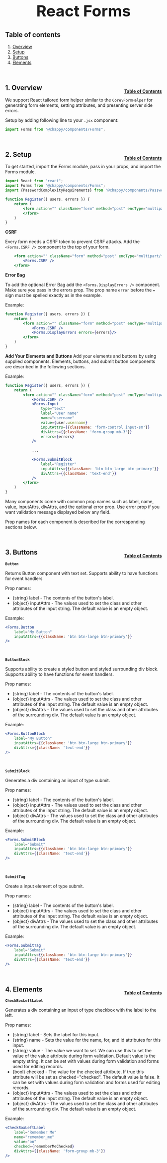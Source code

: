 <h1 style="font-size: 50px; text-align: center;">React Forms</h1>

## Table of contents
1. [Overview](#overview)
2. [Setup](#setup)
3. [Buttons](#buttons)
4. [Elements](#elements)

<br>

## 1. Overview <a id="overview"></a><span style="float: right; font-size: 14px; padding-top: 15px;">[Table of Contents](#table-of-contents)</span>
We support React tailored form helper similar to the `Core\FormHelper` for generating form elements, setting attributes, and presenting server side errors.

Setup by adding following line to your `.jsx` component:
```jsx
import Forms from "@chappy/components/Forms";
```

<br>

## 2. Setup <a id="setup"></a><span style="float: right; font-size: 14px; padding-top: 15px;">[Table of Contents](#table-of-contents)</span>
To get started, import the Forms module, pass in your props, and import the Forms module.

```jsx
import React from "react";
import Forms from "@chappy/components/Forms";
import {PasswordComplexityRequirements} from '@chappy/components/PasswordComplexityRequirements';

function Register({ users, errors }) {
    return (
        <form action="" className="form" method="post" encType="multipart/form-data">
        </form>
    )
}
```

**CSRF**

Every form needs a CSRF token to prevent CSRF attacks.  Add the `<Forms.CSRF />` component to the top of your form.
```jsx
    <form action="" className="form" method="post" encType="multipart/form-data">
        <Forms.CSRF />
    </form>
```

**Error Bag**

To add the optional Error Bag add the `<Forms.DisplayErrors />` component.  Make sure you pass in the errors prop. The prop name `error` before the `=` sign must be spelled exactly as in the example.

Example:
```jsx
function Register({ users, errors }) {
    return (
        <form action="" className="form" method="post" encType="multipart/form-data">
            <Forms.CSRF />
            <Forms.DisplayErrors errors={errors}/>
        </form>
    )
}
```

**Add Your Elements and Buttons**
Add your elements and buttons by using supplied components.  Elements, buttons, and submit button components are described in the following sections.

Example:
```jsx
function Register({ users, errors }) {
    return (
        <form action="" className="form" method="post" encType="multipart/form-data">
            <Forms.CSRF />
            <Forms.Input 
                type="text"
                label="User name"
                name="username"
                value={user.username}
                inputAttrs={{className: 'form-control input-sm'}}
                divAttrs={{className: 'form-group mb-3'}}
                errors={errors}
            />
            
            ...

            <Forms.SubmitBlock
                label="Register"
                inputAttrs={{className: 'btn btn-large btn-primary'}}
                divAttrs={{className: 'text-end'}}
            />
        </form>
    )
}
```

Many components come with common prop names such as label, name, value, inputAttrs, divAttrs, and the optional error prop.  Use error prop if you want validation message displayed below any field.

Prop names for each component is described for the corresponding sections below.

<br>

## 3. Buttons <a id="buttons"></a><span style="float: right; font-size: 14px; padding-top: 15px;">[Table of Contents](#table-of-contents)</span>

**`Button`**

Returns Button component with text set.  Supports ability to have functions for event handlers

Prop names:
- {string} label - The contents of the button's label.
- {object} inputAttrs - The values used to set the class and other attributes of the input string.  The default value is an empty object.

Example:
```jsx
<Forms.Button 
    label="My Button" 
    inputAttrs={{className: 'btn btn-large btn-primary'}} 
/>
```

<br>

**`ButtonBlock`**

Supports ability to create a styled button and styled surrounding div block.  Supports ability to have functions for event handlers.

Prop names:
- {string} label - The contents of the button's label.
- {object} inputAttrs - The values used to set the class and other attributes of the input string.  The default value is an empty object.
- {object} divAttrs - The values used to set the class and other attributes of the surrounding div.  The default value is an empty object.

Example:
```jsx
<Forms.ButtonBlock 
    label="My Button" 
    inputAttrs={{className: 'btn btn-large btn-primary'}}
    divAttrs={{className: 'text-end'}}
/>
```

<br>

**`SubmitBlock`**

Generates a div containing an input of type submit.

Prop names:
- {string} label - The contents of the button's label.
- {object} inputAttrs - The values used to set the class and other attributes of the input string.  The default value is an empty object.
- {object} divAttrs - The values used to set the class and other attributes of the surrounding div.  The default value is an empty object.

Example:
```jsx
<Forms.SubmitBlock 
    label="Submit" 
    inputAttrs={{className: 'btn btn-large btn-primary'}}
    divAttrs={{className: 'text-end'}}
/>
```

<br>

**`SubmitTag`**

Create a input element of type submit.

Prop names:
- {string} label - The contents of the button's label.
- {object} inputAttrs - The values used to set the class and other attributes of the input string.  The default value is an empty object.
- {object} divAttrs - The values used to set the class and other attributes of the surrounding div.  The default value is an empty object.

Example:
```jsx
<Forms.SubmitTag 
    label="Submit" 
    inputAttrs={{className: 'btn btn-large btn-primary'}}
    divAttrs={{className: 'text-end'}}
/>
```

<br>

## 4. Elements <a id="elements"></a><span style="float: right; font-size: 14px; padding-top: 15px;">[Table of Contents](#table-of-contents)</span>

**`CheckBoxLeftLabel`**

Generates a div containing an input of type checkbox with the label to 
the left.

Prop names:
- {string} label - Sets the label for this input.
- {string} name - Sets the value for the name, for, and id attributes for this input.
- {string} value - The value we want to set.  We can use this to set the value of the value attribute during form validation.  Default value is the empty string.  It can be set with values during form validation and forms used for editing records.
- {bool} checked - The value for the checked attribute.  If true this attribute will be set as checked="checked".  The default value is false.  It can be set with values during form validation and forms used for editing records.
- {object} inputAttrs - The values used to set the class and other attributes of the input string.  The default value is an empty object.
- {object} divAttrs - The values used to set the class and other attributes of the surrounding div.  The default value is an empty object.

Example:
```jsx
<CheckBoxLeftLabel
    label="Remember Me"
    name="remember_me"
    value="on"
    checked={rememberMeChecked}
    divAttrs={{className: 'form-group mb-3'}}
/>
```
